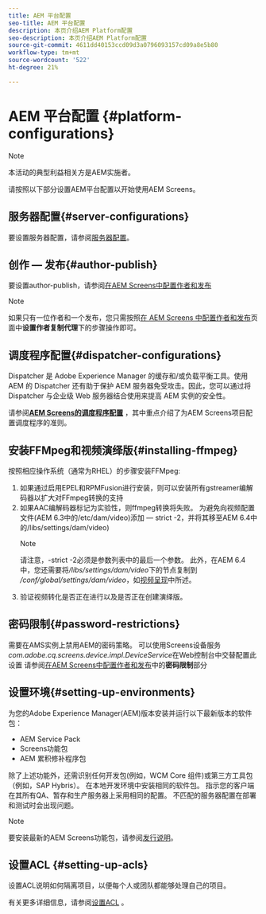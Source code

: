 ```yaml
---
title: AEM 平台配置
seo-title: AEM 平台配置
description: 本页介绍AEM Platform配置
seo-description: 本页介绍AEM Platform配置
source-git-commit: 4611dd40153ccd09d3a0796093157cd09a8e5b80
workflow-type: tm+mt
source-wordcount: '522'
ht-degree: 21%

---
```


# AEM 平台配置  {#platform-configurations}

>[!NOTE]
>
>本活动的典型利益相关方是AEM实施者。

请按照以下部分设置AEM平台配置以开始使用AEM Screens。

## 服务器配置{#server-configurations}

要设置服务器配置，请参阅[服务器配置](https://helpx.adobe.com/experience-manager/6-5/screens/using/configuring-screens-introduction.html#ServerConfiguration)。

## 创作 — 发布{#author-publish}

要设置author-publish，请参阅[在AEM Screens中配置作者和发布](https://helpx.adobe.com/cn/experience-manager/6-5/screens/using/author-and-publish.html)

>[!NOTE]
>
>如果只有一位作者和一个发布，您只需按照[在 AEM Screens 中配置作者和发布](https://helpx.adobe.com/experience-manager/6-5/screens/using/author-and-publish.html)页面中&#x200B;**设置作者复制代理**&#x200B;下的步骤操作即可。

## 调度程序配置{#dispatcher-configurations}

Dispatcher 是 Adobe Experience Manager 的缓存和/或负载平衡工具。使用 AEM 的 Dispatcher 还有助于保护 AEM 服务器免受攻击。因此，您可以通过将 Dispatcher 与企业级 Web 服务器结合使用来提高 AEM 实例的安全性。

请参阅&#x200B;**[AEM Screens的调度程序配置](https://helpx.adobe.com/experience-manager/6-5/screens/using/dispatcher-configurations-aem-screens.html)** ，其中重点介绍了为AEM Screens项目配置调度程序的准则。

## 安装FFMpeg和视频演绎版{#installing-ffmpeg}

按照相应操作系统（通常为RHEL）的步骤安装FFMpeg:

1. 如果通过启用EPEL和RPMFusion进行安装，则可以安装所有gstreamer编解码器以扩大对FFmpeg转换的支持
1. 如果AAC编解码器标记为实验性，则ffmpeg转换将失败。 为避免向视频配置文件(AEM 6.3中的/etc/dam/video)添加 — strict -2，并将其移至AEM 6.4中的/libs/settings/dam/video)
   >[!NOTE]
   >
   > 请注意，-strict -2必须是参数列表中的最后一个参数。 此外，在AEM 6.4中，您还需要将&#x200B;*/libs/settings/dam/video*&#x200B;下的节点复制到&#x200B;*/conf/global/settings/dam/video*，如[视频呈现](https://helpx.adobe.com/experience-manager/6-5/screens/using/generating-renditions.html)中所述。
1. 验证视频转化是否正在进行以及是否正在创建演绎版。

## 密码限制{#password-restrictions}

需要在AMS实例上禁用AEM的密码策略。 可以使用Screens设备服务&#x200B;*com.adobe.cq.screens.device.impl.DeviceService*在Web控制台中交替配置此设置
请参阅[在AEM Screens中配置作者和发布](https://helpx.adobe.com/experience-manager/6-5/screens/using/author-and-publish.html)中的&#x200B;**密码限制**&#x200B;部分

## 设置环境{#setting-up-environments}

为您的Adobe Experience Manager(AEM)版本安装并运行以下最新版本的软件包：

* AEM Service Pack
* Screens功能包
* AEM 累积修补程序包

除了上述功能外，还需识别任何开发包(例如，WCM Core
组件)或第三方工具包（例如，SAP Hybris）。
在本地开发环境中安装相同的软件包。 指示您的客户端在其所有QA、暂存和生产服务器上采用相同的配置。 不匹配的服务器配置在部署和测试时会出现问题。

>[!NOTE]
>
>要安装最新的AEM Screens功能包，请参阅[发行说明](https://helpx.adobe.com/experience-manager/6-5/screens/user-guide.html?topic=/experience-manager/6-5/screens/morehelp/release-notes.ug.js)。

## 设置ACL {#setting-up-acls}

设置ACL说明如何隔离项目，以便每个人或团队都能够处理自己的项目。

有关更多详细信息，请参阅[设置ACL](https://helpx.adobe.com/experience-manager/6-5/screens/using/setting-up-acls.html) 。
